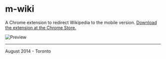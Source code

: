 # m-wiki


A Chrome extension to redirect Wikipedia to the mobile version. [Download the extension at the Chrome Store.]()

![Preview](https://raw.githubusercontent.com/jathu/m-wiki/master/img/preview.png)


---------------------------------

August 2014 - Toronto